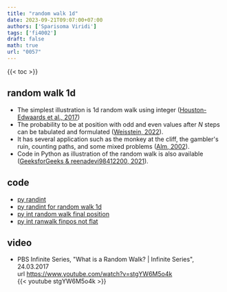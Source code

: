 ```yaml
---
title: "random walk 1d"
date: 2023-09-21T09:07:00+07:00
authors: ['Sparisoma Viridi']
tags: ['fi4002']
draft: false
math: true
url: "0057"
---
```

{{< toc >}}


## random walk 1d
+ The simplest illustration is 1d random walk using integer ([Houston-Edwaards et al., 2017](https://www.youtube.com/watch?v=stgYW6M5o4k&t=63s))
+ The probability to be at position with odd and even values after $N$ steps can be tabulated and formulated ([Weisstein, 2022](https://mathworld.wolfram.com/RandomWalk1-Dimensional.html)).
+ It has several application such as the monkey at the cliff, the gambler's ruin, counting paths, and some mixed problems ([Alm, 2002](http://www2.math.uu.se/~sea/kurser/stokprocmn1/slumpvandring_eng.pdf)).
+ Code in Python as illustration of the random walk is also available ([GeeksforGeeks & reenadevi98412200, 2021](https://www.geeksforgeeks.org/random-walk-implementation-python/)).


## code
+ [py randint](../0058/)
+ [py randint for random walk 1d](../0059)
+ [py int random walk final position](../0060)
+ [py int ranwalk finpos not flat](../0061)


## video
+ PBS Infinite Series, "What is a Random Walk? | Infinite Series",  24.03.2017 \
url https://www.youtube.com/watch?v=stgYW6M5o4k \
{{< youtube stgYW6M5o4k >}}
